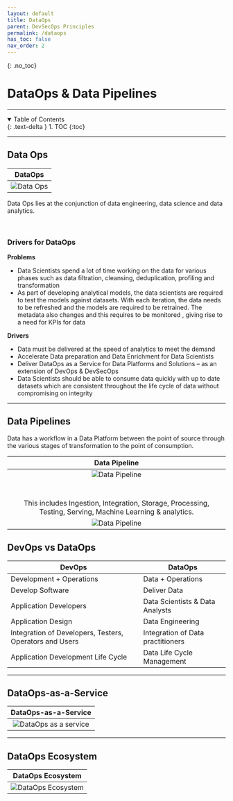 ```yaml
---
layout: default
title: DataOps
parent: DevSecOps Principles
permalink: /dataops
has_toc: false
nav_order: 2
---
```


{: .no_toc}
# DataOps & Data Pipelines

---

<details open markdown="block">
  <summary>
    Table of Contents
  </summary>
  {: .text-delta }
1. TOC
{:toc}
</details> 

---


## Data Ops

| **DataOps** |
| :-: |
| ![Data Ops](../resources/dataops.png) |

Data Ops lies at the conjunction of data engineering, data science and data analytics.

<br>

### Drivers for DataOps

**Problems**

-    Data Scientists spend a lot of time working on the data for various phases such as data filtration, cleansing, deduplication, profiling and transformation
-    As part of developing analytical models, the data scientists are required to test the models against datasets. With each iteration, the data needs to be refreshed and the models are required to be retrained. The metadata also changes and this requires to be monitored , giving rise to a need for KPIs for data

**Drivers**

-    Data must be delivered at the speed of analytics to meet the demand
-    Accelerate Data preparation and Data Enrichment for Data Scientists
-    Deliver DataOps as a Service for Data Platforms and Solutions – as an extension of DevOps & DevSecOps
-    Data Scientists should be able to consume data quickly with up to date datasets which are consistent throughout the life cycle of data without compromising on integrity

---

## Data Pipelines

Data has a workflow in a Data Platform between the point of source through the various stages of transformation to the point of consumption.

| **Data Pipeline** |
| :-: |
| ![Data Pipeline](../resources/datapipeline.png) |
| <br><br> This includes Ingestion, Integration, Storage, Processing, Testing, Serving, Machine Learning & analytics. |
| ![Data Pipeline](../resources/datapipeline2.png) |


## DevOps vs DataOps

| DevOps                                                   | DataOps                            |
| -------------------------------------------------------- | ---------------------------------- |
| Development + Operations                                 | Data + Operations                  |
| Develop Software                                         | Deliver Data                       |
| Application Developers                                   | Data Scientists & Data Analysts    |
| Application Design                                       | Data Engineering                   |
| Integration of Developers, Testers, Operators and Users  | Integration of Data practitioners  |
| Application Development Life Cycle                       | Data Life Cycle Management         |

---

## DataOps-as-a-Service

| **DataOps-as-a-Service** |
| :-: |
| ![DataOps as a service](../resources/dataops-service.png) |

---

## DataOps Ecosystem

| **DataOps Ecosystem** |
| :-: |
| ![DataOps Ecosystem](../resources/dataops-ecosystem.png) |
